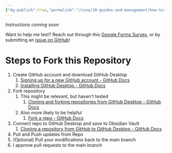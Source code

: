 ```yaml
---
{"dg-publish":true,"permalink":"/ccna/10-guides-and-management/how-to-fork-this-repository/","created":"2023-11-10T14:22:39.000-08:00","updated":"2023-11-19T13:58:56.000-08:00"}
---
```


*Instructions coming soon*

Want to help me test? Reach out through this [Google Forms Survey](https://forms.gle/HmYY8zjdgzJQFiWr5), or by submitting an [issue on GitHub](https://github.com/WiseGuru/ccna-definitions-vault/issues/new)!


# Steps to Fork this Repository
1. Create GitHub account and download GitHub Desktop
	1. [Signing up for a new GitHub account - GitHub Docs](https://docs.github.com/en/get-started/signing-up-for-github/signing-up-for-a-new-github-account)
	2. [Installing GitHub Desktop - GitHub Docs](https://docs.github.com/en/desktop/installing-and-authenticating-to-github-desktop/installing-github-desktop)
2. Fork repository
	1. This might be relevant, but haven't tested
		1. [Cloning and forking repositories from GitHub Desktop - GitHub Docs](https://docs.github.com/en/desktop/adding-and-cloning-repositories/cloning-and-forking-repositories-from-github-desktop)
	2. Also more likely to be helpful
		1. [Fork a repo - GitHub Docs](https://docs.github.com/en/get-started/quickstart/fork-a-repo)
3. Connect repo to GitHub Desktop and save to Obsidian Vault
	1. [Cloning a repository from GitHub to GitHub Desktop - GitHub Docs](https://docs.github.com/en/desktop/adding-and-cloning-repositories/cloning-a-repository-from-github-to-github-desktop)
4. Pull and Push updates from Repo
5. (Optional) Pull your modifications back to the main branch
6. I approve pull requests to the main branch

